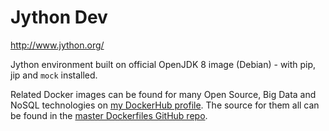 # Jython Dev

http://www.jython.org/

Jython environment built on official OpenJDK 8 image (Debian) - with pip, jip and `mock` installed.


Related Docker images can be found for many Open Source, Big Data and NoSQL technologies on [my DockerHub profile](https://hub.docker.com/r/nholuongut).
The source for them all can be found in the [master Dockerfiles GitHub repo](https://github.com/nholuongut/Dockerfiles/).
